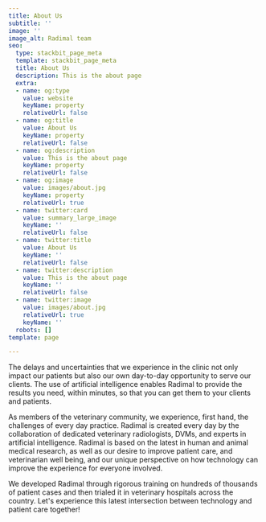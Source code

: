 ```yaml
---
title: About Us
subtitle: ''
image: ''
image_alt: Radimal team
seo:
  type: stackbit_page_meta
  template: stackbit_page_meta
  title: About Us
  description: This is the about page
  extra:
  - name: og:type
    value: website
    keyName: property
    relativeUrl: false
  - name: og:title
    value: About Us
    keyName: property
    relativeUrl: false
  - name: og:description
    value: This is the about page
    keyName: property
    relativeUrl: false
  - name: og:image
    value: images/about.jpg
    keyName: property
    relativeUrl: true
  - name: twitter:card
    value: summary_large_image
    keyName: ''
    relativeUrl: false
  - name: twitter:title
    value: About Us
    keyName: ''
    relativeUrl: false
  - name: twitter:description
    value: This is the about page
    keyName: ''
    relativeUrl: false
  - name: twitter:image
    value: images/about.jpg
    relativeUrl: true
    keyName: ''
  robots: []
template: page

---
```

The delays and uncertainties that we experience in the clinic not only impact our patients but also our own day-to-day opportunity to serve our clients. The use of artificial intelligence enables Radimal to provide the results you need, within minutes, so that you can get them to your clients and patients.

As members of the veterinary community, we experience, first hand, the challenges of every day practice. Radimal is created every day by the collaboration of dedicated veterinary radiologists, DVMs, and experts in artificial intelligence. Radimal is based on the latest in human and animal medical research, as well as our desire to improve patient care, and veterinarian well being, and our unique perspective on how technology can improve the experience for everyone involved.

We developed Radimal through rigorous training on hundreds of thousands of patient cases and then trialed it in veterinary hospitals across the country. Let's experience this latest intersection between technology and patient care together!